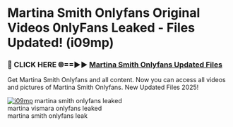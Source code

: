 # Martina Smith Onlyfans Original Videos 0nlyFans Leaked - Files Updated! (i09mp)

<h3>🔴 CLICK HERE 🌐==►► <a href="https://tinyurl.com/brd5kh86" rel="nofollow">Martina Smith Onlyfans Updated Files</a></h3>

Get Martina Smith Onlyfans and all content. Now you can access all videos and pictures of Martina Smith Onlyfans. New Updated Files 2025!

[![i09mp](https://i.imgur.com/K7sEzmb.gif)](https://tinyurl.com/brd5kh86)
martina smith onlyfans leaked<br>
martina vismara onlyfans leaked<br>
martina smith onlyfans leak